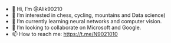 - 👋 Hi, I’m @Alik90210
- 👀 I’m interested in chess, cycling, mountains and Data science)
- 🌱 I’m currently learning 
neural networks and computer vision.
- 💞️ I’m looking to collaborate on Microsoft and Google.
- 📫 How to reach me: https://t.me/N9021010

